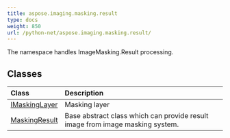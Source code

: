 ```yaml
---
title: aspose.imaging.masking.result
type: docs
weight: 850
url: /python-net/aspose.imaging.masking.result/
---
```



The namespace handles ImageMasking.Result processing.

## **Classes**
|**Class**|**Description**|
| :- | :- |
|[IMaskingLayer](/imaging/python-net/aspose.imaging.masking.result/imaskinglayer/)|Masking layer|
|[MaskingResult](/imaging/python-net/aspose.imaging.masking.result/maskingresult/)|Base abstract class which can provide result image from image masking system.|

